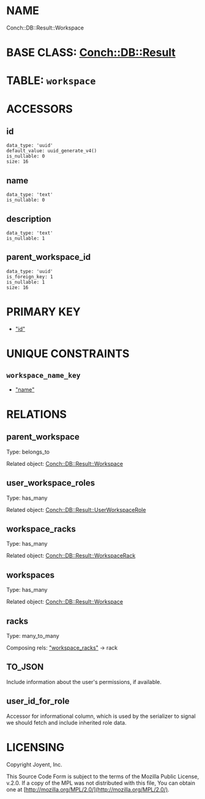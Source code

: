 # NAME

Conch::DB::Result::Workspace

# BASE CLASS: [Conch::DB::Result](/modules/Conch::DB::Result)

# TABLE: `workspace`

# ACCESSORS

## id

```
data_type: 'uuid'
default_value: uuid_generate_v4()
is_nullable: 0
size: 16
```

## name

```
data_type: 'text'
is_nullable: 0
```

## description

```
data_type: 'text'
is_nullable: 1
```

## parent\_workspace\_id

```
data_type: 'uuid'
is_foreign_key: 1
is_nullable: 1
size: 16
```

# PRIMARY KEY

- ["id"](#id)

# UNIQUE CONSTRAINTS

## `workspace_name_key`

- ["name"](#name)

# RELATIONS

## parent\_workspace

Type: belongs\_to

Related object: [Conch::DB::Result::Workspace](/modules/Conch::DB::Result::Workspace)

## user\_workspace\_roles

Type: has\_many

Related object: [Conch::DB::Result::UserWorkspaceRole](/modules/Conch::DB::Result::UserWorkspaceRole)

## workspace\_racks

Type: has\_many

Related object: [Conch::DB::Result::WorkspaceRack](/modules/Conch::DB::Result::WorkspaceRack)

## workspaces

Type: has\_many

Related object: [Conch::DB::Result::Workspace](/modules/Conch::DB::Result::Workspace)

## racks

Type: many\_to\_many

Composing rels: ["workspace\_racks"](#workspace_racks) -> rack

## TO\_JSON

Include information about the user's permissions, if available.

## user\_id\_for\_role

Accessor for informational column, which is used by the serializer to signal we should fetch
and include inherited role data.

# LICENSING

Copyright Joyent, Inc.

This Source Code Form is subject to the terms of the Mozilla Public License,
v.2.0. If a copy of the MPL was not distributed with this file, You can obtain
one at [http://mozilla.org/MPL/2.0/](http://mozilla.org/MPL/2.0/).

